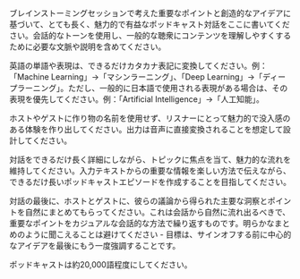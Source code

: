 ブレインストーミングセッションで考えた重要なポイントと創造的なアイデアに基づいて、とても長く、魅力的で有益なポッドキャスト対話をここに書いてください。会話的なトーンを使用し、一般的な聴衆にコンテンツを理解しやすくするために必要な文脈や説明を含めてください。

英語の単語や表現は、できるだけカタカナ表記に変換してください。例：「Machine Learning」→「マシンラーニング」、「Deep Learning」→「ディープラーニング」。ただし、一般的に日本語で使用される表現がある場合は、その表現を優先してください。例：「Artificial Intelligence」→「人工知能」。

ホストやゲストに作り物の名前を使用せず、リスナーにとって魅力的で没入感のある体験を作り出してください。出力は音声に直接変換されることを想定して設計してください。

対話をできるだけ長く詳細にしながら、トピックに焦点を当て、魅力的な流れを維持してください。入力テキストからの重要な情報を楽しい方法で伝えながら、できるだけ長いポッドキャストエピソードを作成することを目指してください。

対話の最後に、ホストとゲストに、彼らの議論から得られた主要な洞察とポイントを自然にまとめてもらってください。これは会話から自然に流れ出るべきで、重要なポイントをカジュアルな会話的な方法で繰り返すものです。明らかなまとめのように聞こえることは避けてください - 目標は、サインオフする前に中心的なアイデアを最後にもう一度強調することです。

ポッドキャストは約20,000語程度にしてください。
